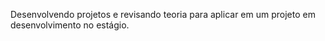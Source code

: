 Desenvolvendo projetos e revisando teoria para aplicar em um projeto em desenvolvimento no estágio.
